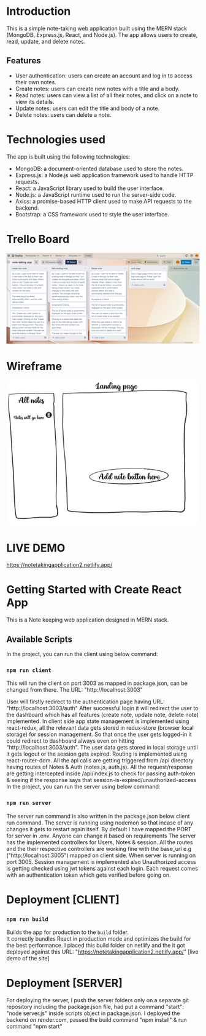 # Introduction

This is a simple note-taking web application built using the MERN stack (MongoDB, Express.js, React, and Node.js). The app allows users to create, read, update, and delete notes.


## Features
- User authentication: users can create an account and log in to access their own notes.
- Create notes: users can create new notes with a title and a body.
- Read notes: users can view a list of all their notes, and click on a note to view its details.
- Update notes: users can edit the title and body of a note.
- Delete notes: users can delete a note.

# Technologies used
The app is built using the following technologies:

- MongoDB: a document-oriented database used to store the notes.
- Express.js: a Node.js web application framework used to handle HTTP requests.
- React: a JavaScript library used to build the user interface.
- Node.js: a JavaScript runtime used to run the server-side code.
- Axios: a promise-based HTTP client used to make API requests to the backend.
- Bootstrap: a CSS framework used to style the user interface.


# Trello Board
![Screenshot](/public/trelloboard.png)

# Wireframe
![Screenshot](/public/wireframe-1.png)


# LIVE DEMO
https://notetakingapplication2.netlify.app/

# Getting Started with Create React App

This is a Note keeping web application designed in MERN stack.

## Available Scripts

In the project, you can run the client using below command:

### `npm run client`
This will run the client on port 3003 as mapped in package.json, can be changed from there.
The URL: "http://localhost:3003"

User will firstly redirect to the authentication page having URL: "http://localhost:3003/auth"
After successful login it will redirect the user to the dashboard which has all features (create note, update note, delete note)
implemented.
In client side app state management is implemented using react-redux, all the relevant data gets stored in redux-store 
(browser local storage) for session management. So that once the user gets logged-in it could redirect to dashboard always 
even on hitting "http://localhost:3003/auth". The user data gets stored in local storage until it gets logout or the session
gets expired. Routing is implemented using react-router-dom.
All the api calls are getting triggered from /api directory having routes of Notes & Auth (notes.js, auth.js). All the request/response are getting intercepted inside /api/index.js to check for passing auth-token & seeing if the response says that session-is-expired/unauthorized-access
In the project, you can run the server using below command:

### `npm run server`
The server run command is also written in the package.json below client run command. The server is running using 
nodemon so that incase of any changes it gets to restart again itself.
By default I have mapped the PORT for server in .env. Anyone can change it based on requirements
The server has the implemented controllers for Users, Notes & session. All the routes and the their respective
controllers are working fine with the base_url e.g ("http://localhost:3005") mapped on client side. When server is running
on port 3005.
Session management is implemented also Unauthorized access is getting checked using jwt tokens against each login.
Each request comes with an authentication token which gets verified before going on.


# Deployment [CLIENT]
### `npm run build`

Builds the app for production to the `build` folder.\
It correctly bundles React in production mode and optimizes the build for the best performance.
I placed this build folder on netlify and the it got deployed against this
URL: "https://notetakingapplication2.netlify.app/" [live demo of the site]

# Deployment [SERVER]

For deploying the server, I push the server folders only on a separate git repository including the package.json file,
had put a command "start": "node server.js" inside scripts object in package.json. 
I deployed the backend on render.com, passed the build command "npm install" & run command "npm start"
